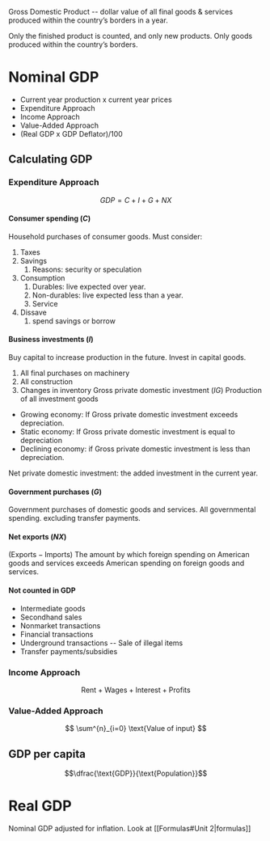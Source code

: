 Gross Domestic Product -- dollar value of all final goods & services produced within the country’s borders in a year.

Only the finished product is counted, and only new products.
Only goods produced within the country’s borders.

# Nominal GDP
- Current year production x current year prices
- Expenditure Approach
- Income Approach
- Value-Added Approach
- (Real GDP x GDP Deflator)/100
## Calculating GDP
### Expenditure Approach
$$GDP = C + I + G + NX$$
#### Consumer spending $(C)$
Household purchases of consumer goods.
Must consider:
1. Taxes
2. Savings
	1. Reasons: security or speculation
3. Consumption
	1. Durables: live expected over year.
	2. Non-durables: live expected less than a year.
	3. Service
4. Dissave 
	1. spend savings or borrow
#### Business investments $(I)$
Buy capital to increase production in the future. Invest in capital goods.
1. All final purchases on machinery
2. All construction
3. Changes in inventory
Gross private domestic investment $(IG)$ 
Production of all investment goods
- Growing economy: If Gross private domestic investment exceeds depreciation.
- Static economy: If Gross private domestic investment is equal to depreciation
- Declining economy: if Gross private domestic investment is less than depreciation.

Net private domestic investment: the added investment in the current year.
#### Government purchases $(G)$
Government purchases of domestic goods and services. 
All governmental spending. excluding transfer payments.
#### Net exports $(NX)$
$(\text{Exports} - \text{Imports})$
The amount by which foreign spending on American goods and services exceeds American spending on foreign goods and services.

#### Not counted in GDP
- Intermediate goods
- Secondhand sales
- Nonmarket transactions
- Financial transactions
- Underground transactions -- Sale of illegal items
- Transfer payments/subsidies

### Income Approach
$$\text{Rent} + \text{Wages} + \text{Interest} + \text{Profits}$$
### Value-Added Approach
$$
\sum^{n}_{i=0} \text{Value of input}
$$

## GDP per capita
$$\dfrac{\text{GDP}}{\text{Population}}$$
# Real GDP
Nominal GDP adjusted for inflation.
Look at [[Formulas#Unit 2|formulas]]
